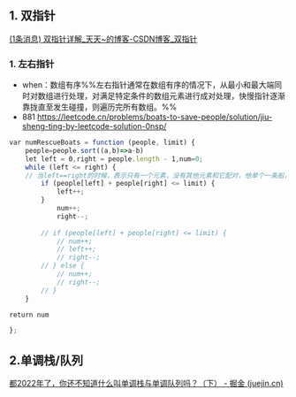 ## 1. 双指针
[(1条消息) 双指针详解_天天~的博客-CSDN博客_双指针](https://blog.csdn.net/weixin_42784951/article/details/115446602?ops_request_misc=%257B%2522request%255Fid%2522%253A%2522166722460816782417037078%2522%252C%2522scm%2522%253A%252220140713.130102334..%2522%257D&request_id=166722460816782417037078&biz_id=0&spm=1018.2226.3001.4187)
### 1. 左右指针
- when：数组有序%%左右指针通常在数组有序的情况下，从最小和最大端同时对数组进行处理，对满足特定条件的数组元素进行成对处理，快慢指针逐渐靠拢直至发生碰撞，则遍历完所有数组。%%
- 881 https://leetcode.cn/problems/boats-to-save-people/solution/jiu-sheng-ting-by-leetcode-solution-0nsp/
```js
var numRescueBoats = function (people, limit) {
    people=people.sort((a,b)=>a-b)
    let left = 0,right = people.length - 1,num=0;
    while (left <= right) {
    // 当left==right的时候，表示只有一个元素，没有其他元素和它配对，他单个一条船，num++
        if (people[left] + people[right] <= limit) {
            left++;
        } 
            num++;
            right--;
 
        // if (people[left] + people[right] <= limit) {
            // num++;
            // left++;
            // right--;
        // } else {
            // num++;
            // right--;
        // }
    }

return num

};

```

## 2.单调栈/队列
[都2022年了，你还不知道什么叫单调栈与单调队列吗？（下） - 掘金 (juejin.cn)](https://juejin.cn/post/7141759372274696222)